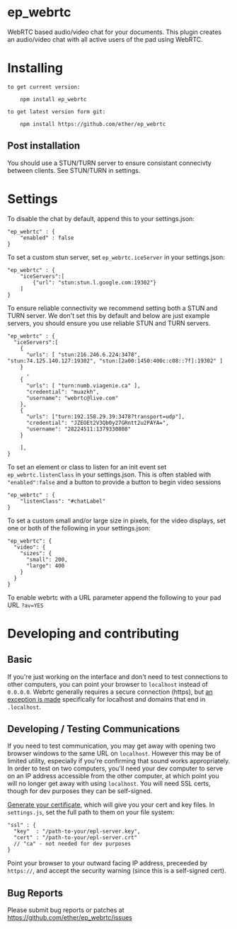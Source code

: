 ep_webrtc
=========

WebRTC based audio/video chat for your documents.
This plugin creates an audio/video chat with all
active users of the pad using WebRTC.

# Installing

    to get current version:

        npm install ep_webrtc

    to get latest version form git:

        npm install https://github.com/ether/ep_webrtc

## Post installation

You should use a STUN/TURN server to ensure consistant connecivty between clients.  See STUN/TURN in settings. 

# Settings

To disable the chat by default, append this to your settings.json:

    "ep_webrtc" : {
        "enabled" : false
    }

To set a custom stun server, set `ep_webrtc.iceServer` in your settings.json:

    "ep_webrtc" : {
        "iceServers":[
            {"url": "stun:stun.l.google.com:19302"}
        ]
    }

To ensure reliable connectivity we recommend setting both a STUN and TURN server.  We don't set this by default and below are just example servers, you should ensure you use reliable STUN and TURN servers.


    "ep_webrtc" : {
      "iceServers":[
        {
          "urls": [ "stun:216.246.6.224:3478", "stun:74.125.140.127:19302", "stun:[2a00:1450:400c:c08::7f]:19302" ]
        }
          ,
        {
          "urls": [ "turn:numb.viagenie.ca" ],
          "credential": "muazkh",
          "username": "webrtc@live.com"
        },
        {
          "urls": ["turn:192.158.29.39:3478?transport=udp"],
          "credential": "JZEOEt2V3Qb0y27GRntt2u2PAYA=",
          "username": "28224511:1379330808"
        }

        ],
    }


To set an element or class to listen for an init event set `ep_webrtc.listenClass` in your settings.json.  This is often stabled with ``"enabled":false`` and a button to provide a button to begin video sessions

    "ep_webrtc" : {
        "listenClass": "#chatLabel"
    }

To set a custom small and/or large size in pixels, for the video displays, set one or both of the following in your settings.json:

    "ep_webrtc": {
      "video": {
        "sizes": {
          "small": 200,
          "large": 400
        }
      }
    }

To enable webrtc with a URL parameter append the following to your pad URL ``?av=YES``

# Developing and contributing

## Basic

If you're just working on the interface and don't need to test connections to other computers, you can point your browser to `localhost` instead of `0.0.0.0`. Webrtc generally requires a secure connection (https), but [an exception is made](https://w3c.github.io/webappsec-secure-contexts/#localhost) specifically for localhost and domains that end in `.localhost`.

## Developing / Testing Communications

If you need to test communication, you may get away with opening two browser windows to the same URL on `localhost`. However this may be of limited utility, especially if you're confirming that sound works appropriately. In order to test on two computers, you'll need your dev computer to serve on an IP address accessible from the other computer, at which point you will no longer get away with using `localhost`. You will need SSL certs, though for dev purposes they can be self-signed.

[Generate your certificate](https://serverfault.com/a/224127), which will give you your cert and key files. In `settings.js`, set the full path to them on your file system:

    "ssl" : {
      "key"  : "/path-to-your/epl-server.key",
      "cert" : "/path-to-your/epl-server.crt"
      // "ca" - not needed for dev purposes
    }

Point your browser to your outward facing IP address, preceeded by `https://`, and accept the security warning (since this is a self-signed cert).

## Bug Reports

Please submit bug reports or patches at https://github.com/ether/ep_webrtc/issues
